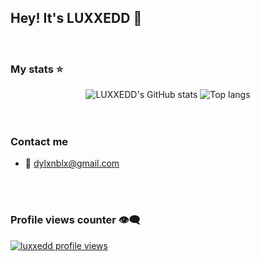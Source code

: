 ## Hey! It's LUXXEDD 👋

<br>

### My stats ⭐

<div align="center">
<img alt="LUXXEDD's GitHub stats" src="https://github-readme-stats.vercel.app/api?username=luxxedd&show_icons=true&theme=transparent"/>
<img alt="Top langs" src="https://github-readme-stats.vercel.app/api/top-langs/?username=luxxedd&layout=compact&&langs_count=8"/>
</div>

<br/>
<br>

### Contact me
- :email: dylxnblx@gmail.com
<br/>

<br>

### Profile views counter 👁️‍🗨️
[![luxxedd profile views](https://u8views.com/api/v1/github/profiles/86127787/views/day-week-month-total-count.svg)](https://u8views.com/github/luxxedd)
<br/>
